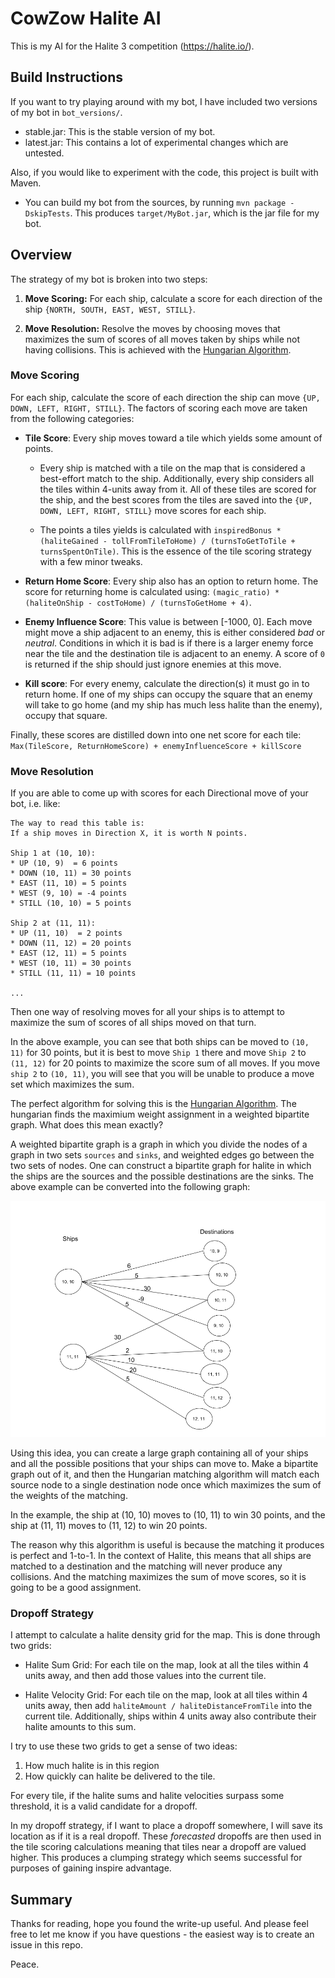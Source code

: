 # CowZow Halite AI

This is my AI for the Halite 3 competition (https://halite.io/).

## Build Instructions

If you want to try playing around with my bot, I have included two versions of my bot in `bot_versions/`.
* stable.jar: This is the stable version of my bot.
* latest.jar: This contains a lot of experimental changes which are untested.

Also, if you would like to experiment with the code, this project is built with Maven.

* You can build my bot from the sources, by running `mvn package -DskipTests`. This produces `target/MyBot.jar`, which is the jar file for my bot.

## Overview

The strategy of my bot is broken into two steps:

1. **Move Scoring:** For each ship, calculate a score for each direction of the ship `{NORTH, SOUTH, EAST, WEST, STILL}`.

2. **Move Resolution:** Resolve the moves by choosing moves that maximizes the sum of scores of
all moves taken by ships while not having collisions. This is achieved with the
[Hungarian Algorithm](https://en.wikipedia.org/wiki/Hungarian_algorithm).

### Move Scoring

For each ship, calculate the score of each direction the ship can move `{UP, DOWN, LEFT, RIGHT, STILL}`.
The factors of scoring each move are taken from the following categories:

- **Tile Score**: Every ship moves toward a tile which yields some amount of points.

  - Every ship is matched with a tile on the map that is considered a best-effort match to the ship. Additionally,
    every ship considers all the tiles within 4-units away from it. All of these tiles are scored for the ship, and the best
    scores from the tiles are saved into the `{UP, DOWN, LEFT, RIGHT, STILL}` move scores for each ship.

  - The points a tiles yields is calculated with `inspiredBonus * (haliteGained - tollFromTileToHome) / (turnsToGetToTile + turnsSpentOnTile)`.
    This is the essence of the tile scoring strategy with a few minor tweaks.

* **Return Home Score**: Every ship also has an option to return home. The score for returning home is calculated
using: `(magic_ratio) * (haliteOnShip - costToHome) / (turnsToGetHome + 4)`.

* **Enemy Influence Score**: This value is between [-1000, 0]. Each move might move a ship adjacent to an
enemy, this is either considered *bad* or *neutral*. Conditions in which it
is bad is if there is a larger enemy force near the tile and the destination tile is adjacent to an enemy.
A score of `0` is returned if the ship should just ignore enemies at this move.

* **Kill score**: For every enemy, calculate the direction(s) it must go in to return home. If one of my ships can
occupy the square that an enemy will take to go home (and my ship has much less halite than the enemy), occupy that square.

Finally, these scores are distilled down into one net score for each tile:
`Max(TileScore, ReturnHomeScore) + enemyInfluenceScore + killScore`

### Move Resolution

If you are able to come up with scores for each Directional move of your bot, i.e. like:

```
The way to read this table is:
If a ship moves in Direction X, it is worth N points.

Ship 1 at (10, 10):
* UP (10, 9)  = 6 points
* DOWN (10, 11) = 30 points
* EAST (11, 10) = 5 points
* WEST (9, 10) = -4 points
* STILL (10, 10) = 5 points

Ship 2 at (11, 11):
* UP (11, 10)  = 2 points
* DOWN (11, 12) = 20 points
* EAST (12, 11) = 5 points
* WEST (10, 11) = 30 points
* STILL (11, 11) = 10 points

...
```

Then one way of resolving moves for all your ships is to attempt to maximize the sum of scores
of all ships moved on that turn. 

In the above example, you can see that both ships can be moved to `(10, 11)` for 30 points, but it
is best to move `Ship 1` there and move `Ship 2` to `(11, 12)` for 20 points to maximize the score
sum of all moves. If you move `ship 2` to `(10, 11)`, you will see that you will be unable to produce a move
set which maximizes the sum.

The perfect algorithm for solving this is the [Hungarian Algorithm](https://en.wikipedia.org/wiki/Hungarian_algorithm).
The hungarian finds the maximium weight assignment in a weighted bipartite graph.
What does this mean exactly? 

A weighted bipartite graph is a graph in which you divide the nodes of a graph in two sets `sources` and `sinks`, and weighted edges go between the two sets of nodes.
One can construct a bipartite graph for halite in which the ships are the sources and the possible destinations are the sinks.
The above example can be converted into the following graph:

![img1](assets/bipartitegraph_full.png)

Using this idea, you can create a large graph containing all of your ships and all the possible positions that your ships can move to.
Make a bipartite graph out of it, and then the Hungarian matching algorithm will match each source node to a single destination node once which maximizes the sum of the weights of the matching.

In the example, the ship at (10, 10) moves to (10, 11) to win 30 points, and the ship at (11, 11) moves to (11, 12) to win 20 points.

The reason why this algorithm is useful is because the matching it produces is perfect and 1-to-1.
In the context of Halite, this means that all ships are matched to a destination and the matching will never produce any collisions.
And the matching maximizes the sum of move scores, so it is going to be a good assignment. 

### Dropoff Strategy

I attempt to calculate a halite density grid for the map. This is done through two grids:

* Halite Sum Grid: For each tile on the map, look at all the tiles within 4 units away, and then add those values into the current tile.

* Halite Velocity Grid: For each tile on the map, look at all tiles within 4 units away, then add `haliteAmount / haliteDistanceFromTile` into the current tile.
Additionally, ships within 4 units away also contribute their halite amounts to this sum.

I try to use these two grids to get a sense of two ideas:

1. How much halite is in this region
2. How quickly can halite be delivered to the tile.

For every tile, if the halite sums and halite velocities surpass some threshold, it is a valid candidate for a dropoff.

In my dropoff strategy, if I want to place a dropoff somewhere, I will save its location as if it is a real dropoff.
These *forecasted* dropoffs are then used in the tile scoring calculations meaning that tiles near a dropoff are valued higher.
This produces a clumping strategy which seems successful for purposes of gaining inspire advantage.

## Summary

Thanks for reading, hope you found the write-up useful.
And please feel free to let me know if you have questions - the easiest way is to create an issue in this repo.

Peace.








